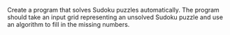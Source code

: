 Create a program that solves Sudoku puzzles automatically. The program should take an input grid representing an unsolved Sudoku puzzle and use an algorithm to fill in the missing numbers.
